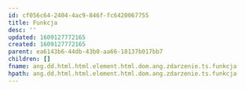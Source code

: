 ```yaml
---
id: cf056c64-2404-4ac9-846f-fc6420067755
title: Funkcja
desc: ''
updated: 1609127772165
created: 1609127772165
parent: ea6143b6-44db-43b0-aa66-18137b017bb7
children: []
fname: ang.dd.html.html.element.html.dom.ang.zdarzenie.ts.funkcja
hpath: ang.dd.html.html.element.html.dom.ang.zdarzenie.ts.funkcja
---
```



